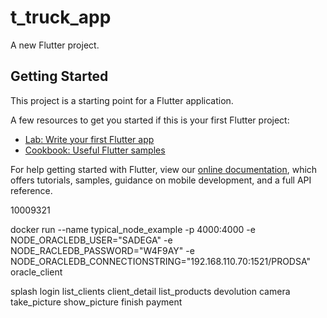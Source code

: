 # t_truck_app

A new Flutter project.

## Getting Started

This project is a starting point for a Flutter application.

A few resources to get you started if this is your first Flutter project:

- [Lab: Write your first Flutter app](https://flutter.dev/docs/get-started/codelab)
- [Cookbook: Useful Flutter samples](https://flutter.dev/docs/cookbook)

For help getting started with Flutter, view our
[online documentation](https://flutter.dev/docs), which offers tutorials,
samples, guidance on mobile development, and a full API reference.

10009321


docker run --name typical_node_example -p 4000:4000  -e NODE_ORACLEDB_USER="SADEGA" -e NODE_RACLEDB_PASSWORD="W4F9AY" -e NODE_ORACLEDB_CONNECTIONSTRING="192.168.110.70:1521/PRODSA" oracle_client


splash
login
list_clients
    client_detail
    list_products
    devolution
    camera
        take_picture
        show_picture
    finish
payment
        


